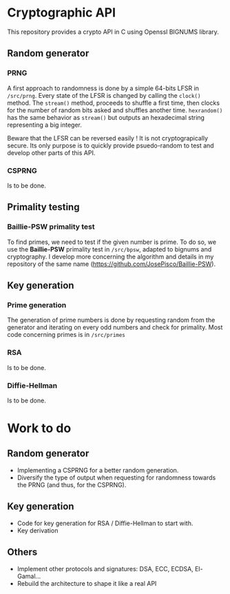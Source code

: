 # Cryptographic API

This repository provides a crypto API in C using Openssl BIGNUMS library.

## Random generator

### PRNG
A first approach to randomness is done by a simple 64-bits LFSR in `/src/prng`.
Every state of the LFSR is changed by calling the `clock()` method.
The `stream()` method, proceeds to shuffle a first time, then clocks for the number of random bits asked and shuffles another time.
`hexrandom()` has the same behavior as `stream()` but outputs an hexadecimal string  representing a big integer.

Beware that the LFSR can be reversed easily ! It is not cryptograpically secure. Its only purpose is to quickly provide psuedo-random to test and develop other parts of this API.


### CSPRNG
Is to be done.

## Primality testing

### Baillie-PSW primality test
To find primes, we need to test if the given number is prime. To do so, we use the **Baillie-PSW** primality test in `/src/bpsw`, adapted to bignums and cryptography. I develop more concerning the algorithm and details in my repository of the same name (https://github.com/JosePisco/Baillie-PSW).

## Key generation

### Prime generation
The generation of prime numbers is done by requesting random from the generator and iterating on every odd numbers and check for primality. Most code concerning primes is in `/src/primes`

### RSA
Is to be done.

### Diffie-Hellman
Is to be done.

# Work to do

## Random generator
- Implementing a CSPRNG for a better random generation.
- Diversify the type of output when requesting for randomness towards the PRNG (and thus, for the CSPRNG).

## Key generation

- Code for key generation for RSA / Diffie-Hellman to start with.
- Key derivation

## Others

- Implement other protocols and signatures: DSA, ECC, ECDSA, El-Gamal...
- Rebuild the architecture to shape it like a real API
